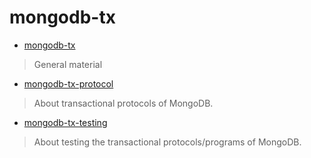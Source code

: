 # mongodb-tx

- [mongodb-tx](https://github.com/hengxin/mongodb-tx/blob/master/mongodb-tx.md)
> General material

- [mongodb-tx-protocol](https://github.com/hengxin/mongodb-tx/blob/master/mongodb-tx-protocol.md)
> About transactional protocols of MongoDB.

- [mongodb-tx-testing](https://github.com/hengxin/mongodb-tx/blob/master/mongodb-tx-testing.md)
> About testing the transactional protocols/programs of MongoDB.